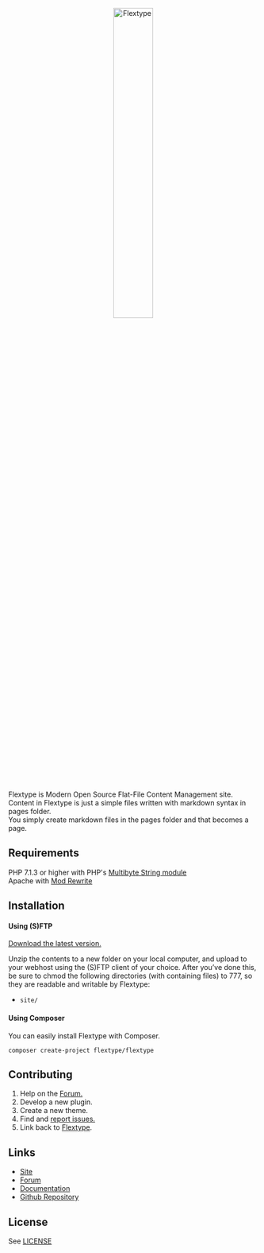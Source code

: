<p align="center">
    <img src="https://raw.githubusercontent.com/flextype/flextype.org/master/flextype.jpg" alt="Flextype" width="40%" height="40%" />
</p>

Flextype is Modern Open Source Flat-File Content Management site.  
Content in Flextype is just a simple files written with markdown syntax in pages folder.   
You simply create markdown files in the pages folder and that becomes a page.

## Requirements
PHP 7.1.3 or higher with PHP's [Multibyte String module](http://php.net/mbstring)   
Apache with [Mod Rewrite](http://httpd.apache.org/docs/current/mod/mod_rewrite.html)  

## Installation

#### Using (S)FTP

[Download the latest version.](http://flextype.org/download)  

Unzip the contents to a new folder on your local computer, and upload to your webhost using the (S)FTP client of your choice. After you’ve done this, be sure to chmod the following directories (with containing files) to 777, so they are readable and writable by Flextype:  
* `site/`

#### Using Composer

You can easily install Flextype with Composer.

```
composer create-project flextype/flextype
```

## Contributing
1. Help on the [Forum.](http://forum.flextype.org)
2. Develop a new plugin.
3. Create a new theme.
4. Find and [report issues.](https://github.com/flextype/flextype/issues)
5. Link back to [Flextype](http://flextype.org).

## Links
- [Site](http://flextype.org)
- [Forum](http://forum.flextype.org)
- [Documentation](http://flextype.org/documentation)
- [Github Repository](https://github.com/flextype/flextype)

## License
See [LICENSE](https://github.com/flextype/flextype/blob/master/LICENSE.md)
